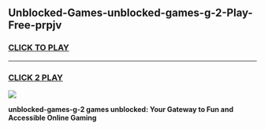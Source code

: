
## Unblocked-Games-unblocked-games-g-2-Play-Free-prpjv
<h3>
<a href="https://premium76.site?title=unblocked-games-g-2&ref=22A">CLICK TO PLAY</a></h3>
<hr>

<h3>
<a href="https://premium76.site?title=unblocked-games-g-2&ref=22A">CLICK 2 PLAY</a>
  
</h3>

<a href="https://premium76.site?title=unblocked-games-g-2&ref=22A"><img src="https://clearcache.store/games.png"></a>


**unblocked-games-g-2 games unblocked: Your Gateway to Fun and Accessible Online Gaming**
